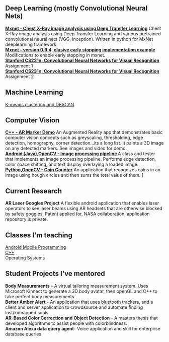 ## Deep Learning (mostly Convolutional Neural Nets)

**[ Mxnet - Chest X-Ray image analysis using Deep Transfer Learning]( https://github.com/kperkins411/MXNet-Chest-XRay-Evaluation)** Chest X-Ray image analysis using Deep Transfer Learning and various pretrained convolutional neural nets (VGG, Inception). Written in python for MxNet deeplearning framework.<BR>
**[ Mxnet - version 0.9.4, elusive early stopping implementation example ]( https://github.com/kperkins411/MXNet_Demo_Early-Stopping)** Modifications to enable early stopping in mxnet.<BR>
**[ Stanford CS231n: Convolutional Neural Networks for Visual Recognition]( https://github.com/kperkins411/CS231n_Assign1)**  Assignment 1<BR>
**[ Stanford CS231n: Convolutional Neural Networks for Visual Recognition]( https://github.com/kperkins411/CS231n_Assign2)** Assignment 2<BR>

## Machine Learning
[ K-means clustering and DBSCAN ]( https://github.com/kperkins411/Clustering_Demos)<BR>

## Computer Vision
**[ C++ - AR Marker Demo]( https://github.com/kperkins411/AR_Marker_Demo)** An Augmented Reality app that demonstrates basic computer vision concepts such as greyscaling, thresholding, edge detection, homography, corner detection...its a long list.  It paints a 3D image on any detected markers. See images and video for demo.<BR>
**[ Android (Java),OpenCV - Image processing pipeline ]( https://github.com/kperkins411/OpenCVEdgeTest)** A class and tester that implements an image processing pipeline. Performs edge detection, color space shifting, and text display overlaying a loaded image.  <BR>
**[ Python,OpenCV - Coin Counter]( https://github.com/kperkins411/Count-coins-using-OpenCV)** An application that recognizes coins in an image using hough circles and then sums the total value of them. ]<BR>

## Current Research
**AR Laser Googles Project**  A flexible android application that enables laser operators to see laser beams using AR headsets that are otherwise blocked by safety goggles. Patent applied for, NASA collaboration, application repository is private.

## Classes I'm teaching
[ Android Mobile Programming ](  https://cnuclasses.github.io/CPSC475)<BR>
[ C++ ]( https://cnuclasses.github.io/CPSC327)<BR>
Operating Systems

## Student Projects I've mentored 
**Body Measurements** - A virtual tailoring measurement system.  Uses Microsoft Kinnect to generate a 3D body avatar, then openGL and C++ to take perfect body measurements<br>
**Better Amber Alert** - An application that uses bluetooth trackers, and a client and server application to crowdsource and automate finding lost/kidnapped souls<br>
**AR-Based Color Correction and Object Detection** - A masters thesis that developed algorithms to assist people with colorblindness.  <BR>
**Amazon Alexa data query agent**- Voice application and skill for enterprise database queries<br>

